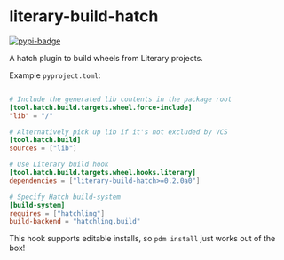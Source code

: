 # literary-build-hatch
[![pypi-badge][]][pypi]

[pypi-badge]: https://img.shields.io/pypi/v/literary-build-hatch
[pypi]: https://pypi.org/project/literary-build-hatch

A hatch plugin to build wheels from Literary projects.

Example `pyproject.toml`:
```toml

# Include the generated lib contents in the package root
[tool.hatch.build.targets.wheel.force-include]
"lib" = "/"

# Alternatively pick up lib if it's not excluded by VCS
[tool.hatch.build]
sources = ["lib"]

# Use Literary build hook
[tool.hatch.build.targets.wheel.hooks.literary]
dependencies = ["literary-build-hatch>=0.2.0a0"]

# Specify Hatch build-system
[build-system]
requires = ["hatchling"]
build-backend = "hatchling.build"
```

This hook supports editable installs, so `pdm install` just works out of the box!
